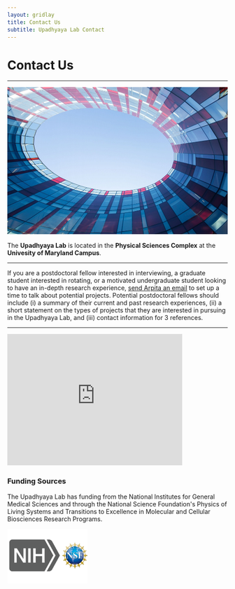 ```yaml
---
layout: gridlay
title: Contact Us
subtitle: Upadhyaya Lab Contact
---
```


# **Contact Us**
<hr>
<!-- The paddingtop and margin-top edits allow anchors to link properly. -->
<div class="row" style="padding-top: 60px; margin-top: -60px;">
    <div class="col-sm-4">
    	<img src="/img/university-maryland-physical-sciences-complex-oculus.jpg" alt="UMD Physical Sceinces Complex">
    </div>
    <div class="col-sm-8">
        <p class="text-justify">The <b>Upadhyaya Lab</b> is located in the <b>Physical Sciences Complex</b> at the <b>Univesity of Maryland Campus</b>.</p>
        <hr>
        <p class="text-justify">If you are a postdoctoral fellow interested in interviewing, a graduate student interested in rotating, or a motivated undergraduate student looking to have an in-depth research experience, <a href="mailto:arpitau@umd.edu">send Arpita an email</a> to set up a time to talk about potential projects. Potential postdoctoral fellows should include (i) a summary of their current and past research experiences, (ii) a short statement on the types of projects that they are interested in pursuing in the Upadhyaya Lab, and (iii) contact information for 3 references.</p>
    </div>
</div>
<hr>
<div class="row" style="padding-top: 60px; margin-top: -60px;">
    <div class="col-sm-6">
    	<iframe src="https://www.google.com/maps/embed?pb=!1m14!1m8!1m3!1d1550.5309084164467!2d-76.941506846563!3d38.99108551230483!3m2!1i1024!2i768!4f13.1!3m3!1m2!1s0x0%3A0x23120314b7fa5be9!2sPhysical%20Sciences%20Complex!5e0!3m2!1sen!2sus!4v1598797941579!5m2!1sen!2sus" width="400" height="300" frameborder="0" style="border:0;" allowfullscreen="" aria-hidden="false" tabindex="0"></iframe>
    </div>
    <div class="col-sm-6">
    	<h3>Funding Sources</h3>
    	<p class="text-justify">The Upadhyaya Lab has funding from the National Institutes for General Medical Sciences and through the National Science Foundation's Physics of Living Systems and Transitions to Excellence in Molecular and Cellular Biosciences Research Programs.</p>
    	<img height = "125px" vspace="0px" hspace="0px" src="/img/funding.svg" alt="Funding Sources">
    </div>
</div>
